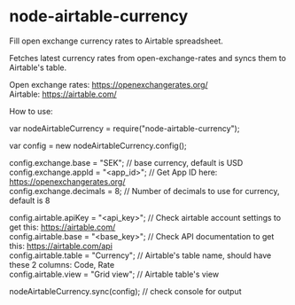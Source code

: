 # node-airtable-currency
Fill open exchange currency rates to Airtable spreadsheet.

Fetches latest currency rates from open-exchange-rates and syncs them to Airtable's table.

Open exchange rates: https://openexchangerates.org/<br/>
Airtable: https://airtable.com/

How to use:

var nodeAirtableCurrency = require("node-airtable-currency");

var config = new nodeAirtableCurrency.config();

config.exchange.base = "SEK"; // base currency, default is USD<br/>
config.exchange.appId = "<app_id>"; // Get App ID here: https://openexchangerates.org/<br/>
config.exchange.decimals = 8; // Number of decimals to use for currency, default is 8

config.airtable.apiKey = "<api_key>";  // Check airtable account settings to get this: https://airtable.com/<br/>
config.airtable.base = "<base_key>"; // Check API documentation to get this: https://airtable.com/api<br/>
config.airtable.table = "Currency"; // Airtable's table name, should have these 2 columns: Code, Rate<br/>
config.airtable.view = "Grid view"; // Airtable table's view

nodeAirtableCurrency.sync(config); // check console for output